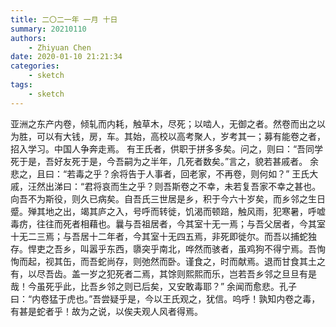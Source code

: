 ```yaml
---
title: 二〇二一年 一月 十日
summary: 20210110
authors:
    - Zhiyuan Chen
date: 2020-01-10 21:21:34
categories:
    - sketch
tags:
    - sketch
---
```


亚洲之东产内卷，倾轧而内耗，触草木，尽死；以啮人，无御之者。然卷而出之以为胜，可以有大钱，房，车。其始，高校以高考聚人，岁考其一；募有能卷之者，招入学习。中国人争奔走焉。
有王氏者，供职于拼多多矣。问之，则曰：“吾同学死于是，吾好友死于是，今吾嗣为之半年，几死者数矣。”言之，貌若甚戚者。
余悲之，且曰：“若毒之乎？余将告于人事者，回老家，不再卷，则何如？”
王氏大戚，汪然出涕曰：“君将哀而生之乎？则吾斯卷之不幸，未若复吾家不幸之甚也。向吾不为斯役，则久已病矣。自吾氏三世居是乡，积于今六十岁矣，而乡邻之生日蹙。殚其地之出，竭其庐之入，号呼而转徙，饥渴而顿踣，触风雨，犯寒暑，呼嘘毒疠，往往而死者相藉也。曩与吾祖居者，今其室十无一焉；与吾父居者，今其室十无二三焉；与吾居十二年者，今其室十无四五焉，非死即徙尔。而吾以捕蛇独存。悍吏之吾乡，叫嚣乎东西，隳突乎南北，哗然而骇者，虽鸡狗不得宁焉。吾恂恂而起，视其缶，而吾蛇尚存，则弛然而卧。谨食之，时而献焉。退而甘食其土之有，以尽吾齿。盖一岁之犯死者二焉，其馀则熙熙而乐，岂若吾乡邻之旦旦有是哉！今虽死乎此，比吾乡邻之则已后矣，又安敢毒耶？”
余闻而愈悲。孔子曰：“内卷猛于虎也。”吾尝疑乎是，今以王氏观之，犹信。呜呼！孰知内卷之毒，有甚是蛇者乎！故为之说，以俟夫观人风者得焉。
